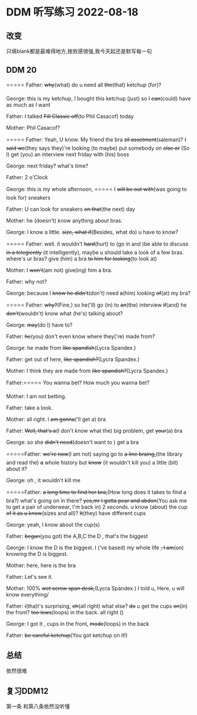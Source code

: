 # DDM 听写练习 2022-08-18

## 改变

只填blank都是最难得地方,挫败感很强,我今天起还是默写每一句

## DDM 20

⭐️⭐️⭐️⭐️⭐ Father: ~~why~~(what) do u need all ~~the~~(that) ketchup (for)?

George: this is my ketchup, I bought this ketchup (just) so I ~~can~~(could) have as much as I want

Father: I talked ~~Fill Classic off~~(to Phil Casacof) today

Mother: Phil Casacof?

⭐️⭐️⭐️⭐️⭐ Father: Yeah, U know. My friend the bra ~~zil assetment~~(saleman)? ~~I said we~~(they says they)'re looking (to maybe) put somebody on 
           ~~else or~~ (So I) get (you) an interview next friday with (his) boss
 
George: next friday? what's time?
 
Father: 2 o'Clock

George: this is my whole afternoon, ⭐️⭐️⭐️⭐️⭐  I ~~will be out with~~(was going to look for) sneakers

Father:  U can look for sneakers ~~on that~~(the next) day

Mother: he (doesn't) know anything about bras.

George: I know a little. ~~size, what if~~(Besides, what do) u have to know?

⭐️⭐️⭐️⭐️⭐ Father: well. it wouldn't ~~hard~~(hurt) to (go in and )be able to discuss  ~~in a telegiently~~ (it intelligently), 
          maybe u should take a look of a few bras. where's ur bras? give (him) a bra ~~to him for looking~~(to look at)

Mother: I ~~won't~~(am not) giv~~e~~(ing) him a bra.

Father: why not?

George: because I ~~know he didn't~~(don't) need ~~a~~(him) looking ~~of~~(at) my bra?

⭐️⭐️⭐️⭐️⭐ Father: ~~why?~~(Fine,) so he('ll) go (in) to ~~an~~(the) interview ~~if~~(and) he ~~don't~~(wouldn't) know what (he's) talking about?

George: ~~may~~(do I) have to?

Father: ~~he~~(you) don't even know where they('re) made from?

George: he made from ~~like spandish~~(Lycra Spandex.)

Father: get out of here, ~~like spandish?~~(Lycra Spandex.)

Mother: I think they are made from ~~like spandish?~~(Lycra Spandex.)

Father:⭐️⭐️⭐️⭐️⭐ You wanna bet? How much you wanna bet? 

Mother: I am not betting.

Father: take a look.

Mother: all right. I ~~am gonna~~('ll get a) bra

Father: ~~Well, that's a~~(I don't know what the) big problem, get ~~your~~(a) bra

George: so she ~~didn't need~~(doesn't want to ) get a bra

⭐️⭐️⭐️⭐️⭐Father: ~~we're now~~(I am not) saying go to ~~a line braing,~~(the library and read the) ~~a~~ whole history 
          but ~~know~~ (it wouldn't kill you) a little (bit) about it?

George: oh , it wouldn't kill me

⭐️⭐️⭐️⭐️⭐Father: ~~a long time to find her bra,~~(How long does it takes to find a bra?) what's going on in there? 
        ~~yes,mr I gotta pear and abdon~~(You ask me to get a pair of underwear, I'm back in) 2 seconds.
        u know (about) the cup ~~of it as u know~~(sizes and all)? ~~It~~(they) have different cups

George: yeah, I know about the cup(s) 

Father: ~~began~~(you got) the A,B,C the D , that's the biggest

George: I know the D is the biggest. I ('ve based) my whole life ~~, I am~~(on) knowing the D is biggest.

Mother: here, here is the bra

Father: Let's see it.

Mother: 100% ~~wet screw span desk,~~(Lycra Spandex.) I told u, Here, u will know everything/

Father: ~~i~~(tha)t's surprising, ~~oh~~(all right) what else? ~~do~~ u get the cups ~~on~~(in) the front? ~~too lows~~(loops) in the back. all right
()

George: I got it , cups in the front, ~~mode~~(loops) in the back  

Father: ~~be careful ketchup~~(You got ketchup on it!)

## 总结

依然很难

## 复习DDM12
第一条 和第八条依然没听懂